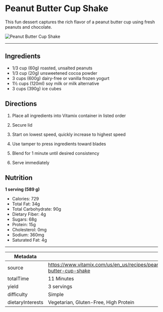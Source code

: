# Peanut Butter Cup Shake

This fun dessert captures the rich flavor of a peanut butter cup using fresh peanuts and chocolate.

![Peanut Butter Cup Shake](https://www.vitamix.com/content/dam/vitamix/migration/media/other/images/p/Peanut-Butter-Cup-Shake-470x449.jpg)

---

## Ingredients

- 1/3 cup (60g) roasted, unsalted peanuts
- 1/3 cup (20g) unsweetened cocoa powder
- 3 cups (600g) dairy-free or vanilla frozen yogurt
- 1½ cups (120ml) soy milk or milk alternative
- 3 cups (390g) ice cubes

## Directions

1. Place all ingredients into Vitamix container in listed order

2. Secure lid

3. Start on lowest speed, quickly increase to highest speed

4. Use tamper to press ingredients toward blades

5. Blend for 1 minute until desired consistency

6. Serve immediately

## Nutrition

**1 serving (589 g)**

- Calories: 729
- Total Fat: 34g
- Total Carbohydrate: 90g
- Dietary Fiber: 4g
- Sugars: 68g
- Protein: 15g
- Cholesterol: 0mg
- Sodium: 360mg
- Saturated Fat: 4g

---

| Metadata |  |
| --- | --- |
| source | https://www.vitamix.com/us/en_us/recipes/peanut-butter-cup-shake |
| totalTime | 11 Minutes |
| yield | 3 servings |
| difficulty | Simple |
| dietaryInterests | Vegetarian, Gluten-Free, High Protein |
